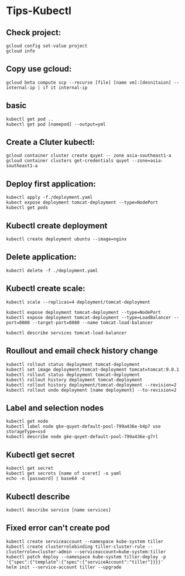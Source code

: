 # Tips-Kubectl
## Check project:
```
gcloud config set-value project
gcloud info
```
## Copy use gcloud:
```
gcloud beta compute scp --recurse [file] [name vm]:[desnitaion] --internal-ip | if it internal-ip
```
## basic
```
kubectl get pod ..
kubectl get pod [namepod] --output=yml
```
## Create a Cluter kubectl:
```
gcloud container cluster create quyet -- zone asia-southeast1-a
gcloud container clusters get-credentials quyet --zone=asia-southeast1-a
```
## Deploy first application:
```
kubectl apply -f./deployment.yaml
kubect expose deployment tomcat-deployment --type=NodePort
kubectl get pods
```
## Kubectl create deployment
```
kubectl create deployment ubuntu --image=nginx
```
## Delete application:
```
kubectl delete -f ./deployment.yaml
```
## Kubectl create scale:
```
kubectl scale --replicas=4 deployment/tomcat-deployment 
 
kubectl expose deployment tomcat-deployment --type=NodePort
kubectl expose deployment tomcat-deployment --type=LoadBalancer --port=8080 --target-port=8080 --name tomcat-load-balancer
 
kubectl describe services tomcat-load-balancer
```
## Roullout and email check history change
```
kubectl rollout status deployment tomcat-deployment
kubectl set image deployment/tomcat-deployment tomcat=tomcat:9.0.1
kubectl rollout status deployment tomcat-deployment
kubectl rollout history deployment tomcat-deployment
kubectl rollout history deployment/tomcat-deployment --revision=2
kubectl rollout undo deployment [name deployment] --to-revision=2
```
## Label and selection nodes
```
kubectl get node
kubectl label node gke-quyet-default-pool-799a436e-b4p7 use storageType=ssd
kubectl describe node gke-quyet-default-pool-799a436e-g7rl
```

## Kubectl get secret
```
kubectl get secret
kubectl get secrets [name of sceret] -o yaml
echo -n [password] | base64 -d
```

## Kubectl describe 
```
kubectl describe service [name services]
```

## Fixed error can't create pod
```
kubectl create serviceaccount --namespace kube-system tiller
kubectl create clusterrolebinding tiller-cluster-rule --clusterrole=cluster-admin --serviceaccount=kube-system:tiller
kubectl patch deploy --namespace kube-system tiller-deploy -p '{"spec":{"template":{"spec":{"serviceAccount":"tiller"}}}}'      
helm init --service-account tiller --upgrade
```
